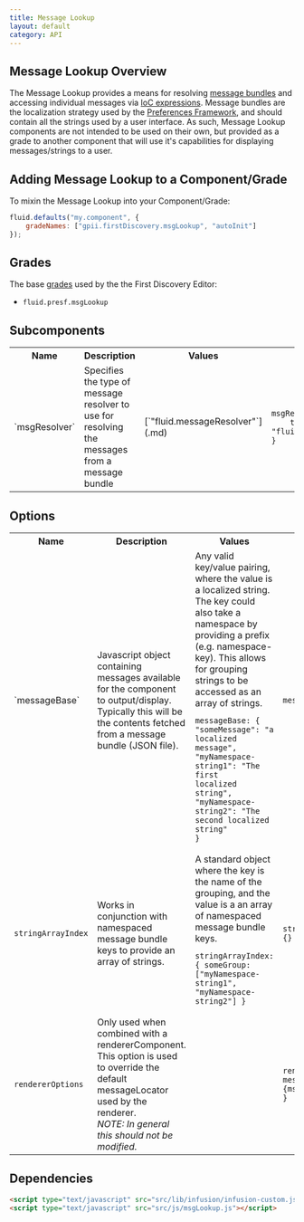 ```yaml
---
title: Message Lookup
layout: default
category: API
---
```


## Message Lookup Overview

The Message Lookup provides a means for resolving
[message bundles](http://docs.fluidproject.org/infusion/development/LocalizationInThePreferencesFramework.html)
and accessing individual messages via
[IoC expressions](http://docs.fluidproject.org/infusion/development/IoCReferences.html).
Message bundles are the localization strategy used by the
[Preferences Framework](http://docs.fluidproject.org/infusion/development/PreferencesFramework.html),
and should contain all the strings used by a user interface. As such, Message Lookup components
are not intended to be used on their own, but provided as a grade to another component that will
use it's capabilities for displaying messages/strings to a user.

## Adding Message Lookup to a Component/Grade

To mixin the Message Lookup into your Component/Grade:

```javascript
fluid.defaults("my.component", {
    gradeNames: ["gpii.firstDiscovery.msgLookup", "autoInit"]
});
```

## Grades

The base [grades](http://docs.fluidproject.org/infusion/development/ComponentGrades.html)
used by the the First Discovery Editor:

* `fluid.presf.msgLookup`

## Subcomponents

<table>
    <tr><th>Name</th><th>Description</th><th>Values</th><th>Default</th></tr>
    <tr>
        <td>`msgResolver`</td>
        <td>Specifies the type of message resolver to use for resolving the messages from a message bundle</td>
        <td>[`"fluid.messageResolver"`](.md)</td>
        <td>
        <pre><code>msgResolver: {
    type: "fluid.messageResolver"
}</code></pre>
        </td>
    </tr>

</table>

## Options

<table>
    <tr><th>Name</th><th>Description</th><th>Values</th><th>Default</th></tr>
    <tr>
        <td>`messageBase`</td>
        <td>

Javascript object containing messages available for the component to output/display. Typically this will be the contents fetched from a message bundle (JSON file).</td>
        <td>Any valid key/value pairing, where the value is a localized string. The key could also take a namespace by providing a prefix (e.g. namespace-key). This allows for grouping strings to be accessed as an array of strings.
        <pre><code>messageBase: {
    "someMessage": "a localized message",
    "myNamespace-string1": "The first localized string",
    "myNamespace-string2": "The second localized string"
}</code></pre></td>
        <td>
        <pre><code>messageBase: {}</code></pre>
        </td>
    </tr>
    <tr>
        <td>`stringArrayIndex`</td>
        <td>Works in conjunction with namespaced message bundle keys to provide an array of strings.</td>
        <td>A standard object where the key is the name of the grouping, and the value is a an array of namespaced message bundle keys.
        <pre><code>stringArrayIndex: {
    someGroup: ["myNamespace-string1", "myNamespace-string2"]
}</code></pre></td>
        <td>
        <pre><code>stringArrayIndex: {}: {}</code></pre>
        </td>
    </tr>
    <tr>
        <td>`rendererOptions`</td>
        <td>Only used when combined with a rendererComponent. This option is used to override the default messageLocator used by the renderer.<br/><em>NOTE: In general this should not be modified.</em></td>
        <td></td>
        <td>
        <pre><code>rendererOptions: {
    messageLocator: "{msgResolver}.resolve"
}</code></pre>
        </td>
    </tr>
</table>

## Dependencies

```html
<script type="text/javascript" src="src/lib/infusion/infusion-custom.js"></script>
<script type="text/javascript" src="src/js/msgLookup.js"></script>
```

